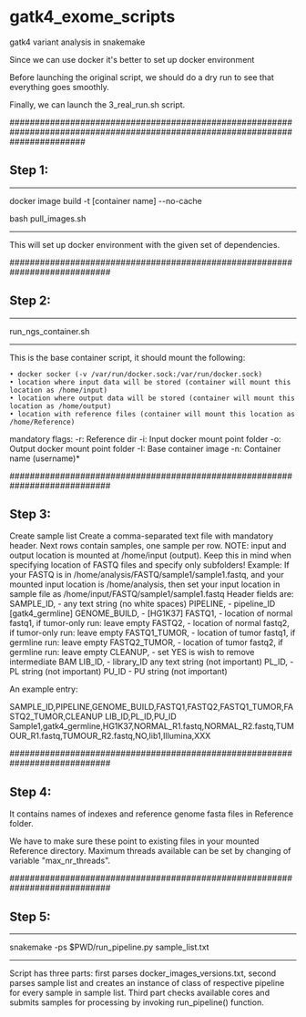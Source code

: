 # gatk4_exome_scripts
gatk4 variant analysis in snakemake

Since we can use docker it's better to set up docker environment

Before launching the original script, we should do a dry run to see that everything goes smoothly.

Finally, we can launch the 3_real_run.sh script.

###############################################################################################################################
## Step 1:

_______________________________________________

docker image build -t [container name] --no-cache 

bash pull_images.sh

_______________________________________________

This will set up docker environment with the given set of dependencies.

############################################################################
## Step 2:

_______________________________________________


run_ngs_container.sh

_______________________________________________


This is the base container script, it should mount the following:
    
    • docker socker (-v /var/run/docker.sock:/var/run/docker.sock)
    • location where input data will be stored (container will mount this location as /home/input)
    • location where output data will be stored (container will mount this location as /home/output)
    • location with reference files (container will mount this location as /home/Reference)


mandatory flags:
-r: Reference dir 
-i: Input docker mount point folder
-o: Output docker mount point folder
-I: Base container image
-n: Container name (username)*

############################################################################
## Step 3:

Create sample list
Create a comma-separated text file with mandatory header. Next rows contain samples, one sample per row.
NOTE: input and output location is mounted at /home/input (output). Keep this in mind when specifying location of FASTQ files and specify only subfolders! Example: If your FASTQ is in /home/analysis/FASTQ/sample1/sample1.fastq, and your mounted input location is /home/analysis, then set your input location in sample file as /home/input/FASTQ/sample1/sample1.fastq
Header fields are:
SAMPLE_ID,		- any text string (no white spaces)
PIPELINE,		- pipeline_ID [gatk4_germline]
GENOME_BUILD,		- [HG1K37]
FASTQ1,			- location of normal fastq1, if tumor-only run: leave empty
FASTQ2,			- location of normal fastq2, if tumor-only run: leave empty
FASTQ1_TUMOR,		- location of tumor fastq1, if germline run: leave empty
FASTQ2_TUMOR,		- location of tumor fastq2, if germline run: leave empty
CLEANUP,		- set YES is wish to remove intermediate BAM
LIB_ID,			- library_ID any text string (not important)
PL_ID,			- PL string (not important)
PU_ID			- PU string (not important)


An example entry:

SAMPLE_ID,PIPELINE,GENOME_BUILD,FASTQ1,FASTQ2,FASTQ1_TUMOR,FASTQ2_TUMOR,CLEANUP LIB_ID,PL_ID,PU_ID
Sample1,gatk4_germline,HG1K37,NORMAL_R1.fastq,NORMAL_R2.fastq,TUMOUR_R1.fastq,TUMOUR_R2.fastq,NO,lib1,Illumina,XXX

############################################################################
## Step 4:

It contains names of indexes and reference genome fasta files in Reference folder. 

We have to make sure these point to existing files in your mounted Reference directory. Maximum threads available can be set by changing of variable "max_nr_threads".

############################################################################
## Step 5:

_______________________________________________

snakemake -ps $PWD/run_pipeline.py sample_list.txt

_______________________________________________

Script has three parts: first parses docker_images_versions.txt, second parses sample list and creates an instance of class of respective pipeline for every sample in sample list. Third part checks available cores and submits samples for processing by invoking run_pipeline() function.



